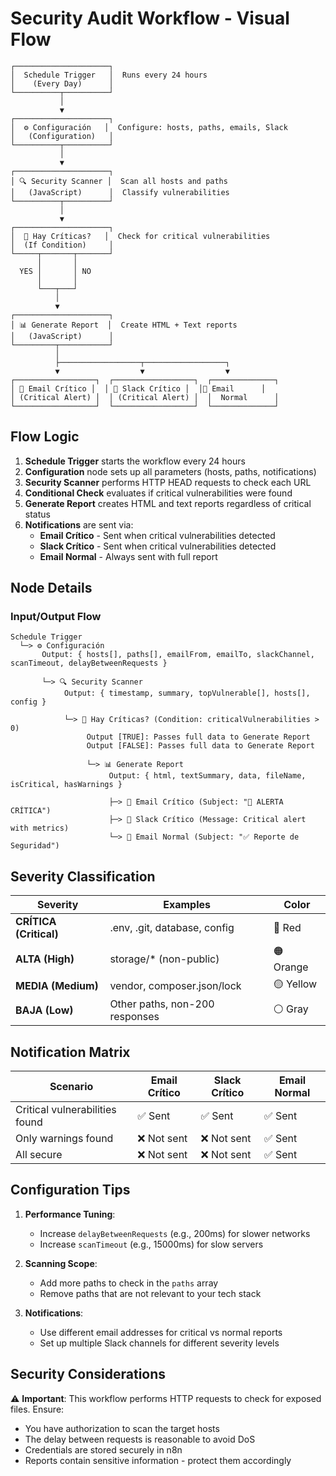 # Security Audit Workflow - Visual Flow

```
┌─────────────────────┐
│  Schedule Trigger   │  Runs every 24 hours
│    (Every Day)      │
└──────────┬──────────┘
           │
           ▼
┌─────────────────────┐
│  ⚙️ Configuración   │  Configure: hosts, paths, emails, Slack
│   (Configuration)   │
└──────────┬──────────┘
           │
           ▼
┌─────────────────────┐
│ 🔍 Security Scanner │  Scan all hosts and paths
│   (JavaScript)      │  Classify vulnerabilities
└──────────┬──────────┘
           │
           ▼
┌─────────────────────┐
│  🚨 Hay Críticas?   │  Check for critical vulnerabilities
│  (If Condition)     │
└─────┬───────┬───────┘
      │       │
  YES │       │ NO
      │       │
      └───┬───┘
          │
          ▼
┌─────────────────────┐
│ 📊 Generate Report  │  Create HTML + Text reports
│   (JavaScript)      │
└─────────┬───────────┘
          │
          ├──────────────────┬──────────────────┐
          ▼                  ▼                  ▼
┌──────────────────┐  ┌──────────────────┐  ┌──────────────┐
│ 📧 Email Crítico │  │ 💬 Slack Crítico │  │📧 Email      │
│ (Critical Alert) │  │ (Critical Alert) │  │  Normal      │
└──────────────────┘  └──────────────────┘  └──────────────┘
```

## Flow Logic

1. **Schedule Trigger** starts the workflow every 24 hours
2. **Configuration** node sets up all parameters (hosts, paths, notifications)
3. **Security Scanner** performs HTTP HEAD requests to check each URL
4. **Conditional Check** evaluates if critical vulnerabilities were found
5. **Generate Report** creates HTML and text reports regardless of critical status
6. **Notifications** are sent via:
   - **Email Crítico** - Sent when critical vulnerabilities detected
   - **Slack Crítico** - Sent when critical vulnerabilities detected
   - **Email Normal** - Always sent with full report

## Node Details

### Input/Output Flow

```
Schedule Trigger
  └─> ⚙️ Configuración
       Output: { hosts[], paths[], emailFrom, emailTo, slackChannel, scanTimeout, delayBetweenRequests }
       
       └─> 🔍 Security Scanner
            Output: { timestamp, summary, topVulnerable[], hosts[], config }
            
            └─> 🚨 Hay Críticas? (Condition: criticalVulnerabilities > 0)
                 Output [TRUE]: Passes full data to Generate Report
                 Output [FALSE]: Passes full data to Generate Report
                 
                 └─> 📊 Generate Report
                      Output: { html, textSummary, data, fileName, isCritical, hasWarnings }
                      
                      ├─> 📧 Email Crítico (Subject: "🚨 ALERTA CRÍTICA")
                      ├─> 💬 Slack Crítico (Message: Critical alert with metrics)
                      └─> 📧 Email Normal (Subject: "✅ Reporte de Seguridad")
```

## Severity Classification

| Severity | Examples | Color |
|----------|----------|-------|
| **CRÍTICA (Critical)** | .env, .git, database, config | 🔴 Red |
| **ALTA (High)** | storage/* (non-public) | 🟠 Orange |
| **MEDIA (Medium)** | vendor, composer.json/lock | 🟡 Yellow |
| **BAJA (Low)** | Other paths, non-200 responses | ⚪ Gray |

## Notification Matrix

| Scenario | Email Crítico | Slack Crítico | Email Normal |
|----------|---------------|---------------|--------------|
| Critical vulnerabilities found | ✅ Sent | ✅ Sent | ✅ Sent |
| Only warnings found | ❌ Not sent | ❌ Not sent | ✅ Sent |
| All secure | ❌ Not sent | ❌ Not sent | ✅ Sent |

## Configuration Tips

1. **Performance Tuning**:
   - Increase `delayBetweenRequests` (e.g., 200ms) for slower networks
   - Increase `scanTimeout` (e.g., 15000ms) for slow servers
   
2. **Scanning Scope**:
   - Add more paths to check in the `paths` array
   - Remove paths that are not relevant to your tech stack
   
3. **Notifications**:
   - Use different email addresses for critical vs normal reports
   - Set up multiple Slack channels for different severity levels

## Security Considerations

⚠️ **Important**: This workflow performs HTTP requests to check for exposed files. Ensure:
- You have authorization to scan the target hosts
- The delay between requests is reasonable to avoid DoS
- Credentials are stored securely in n8n
- Reports contain sensitive information - protect them accordingly
